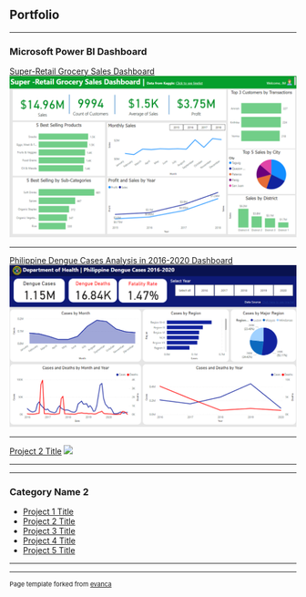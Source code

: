 ## Portfolio

---

### Microsoft Power BI Dashboard

[Super-Retail Grocery Sales Dashboard ](/sample_page)
<img src="images/retail-dashboard.png?raw=true"/>

---

[ Philippine Dengue Cases Analysis in 2016-2020 Dashboard](/pdf/sample_presentation.pdf)
<img src="images/Dengue Cases vs Deaths Analysis.png?raw=true"/>

---
[Project 2 Title](/pdf/sample_presentation.pdf)
<img src="images/dummy_thumbnail.jpg?raw=true"/>

---

---

### Category Name 2

- [Project 1 Title](http://example.com/)
- [Project 2 Title](http://example.com/)
- [Project 3 Title](http://example.com/)
- [Project 4 Title](http://example.com/)
- [Project 5 Title](http://example.com/)

---




---
<p style="font-size:11px">Page template forked from <a href="https://github.com/evanca/quick-portfolio">evanca</a></p>
<!-- Remove above link if you don't want to attibute -->
